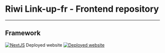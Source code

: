 ﻿# Riwi Link-up-fr - Frontend repository
 ---
 ## Framework
[![NextJS](https://miro.medium.com/v2/resize:fit:1000/1*KDMx1YspSrBcFJG-NDZgDg.png)](https://nextjs.org/docs)
Deployed website [![Deployed website](https://img.shields.io/badge/Next-black?style=for-the-badge&logo=next.js&logoColor=white)](https://www.riwilinkup.com/)


